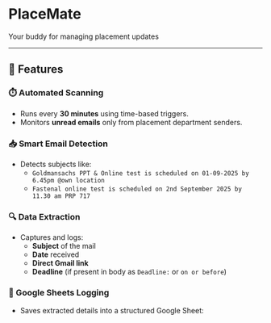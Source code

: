 # PlaceMate
Your buddy for managing placement updates

---

## 🚀 Features

### ⏱️ Automated Scanning
- Runs every **30 minutes** using time-based triggers.
- Monitors **unread emails** only from placement department senders.

### 📥 Smart Email Detection
- Detects subjects like:  
  - `Goldmansachs PPT & Online test is scheduled on 01-09-2025 by 6.45pm @own location`  
  - `Fastenal online test is scheduled on 2nd September 2025 by 11.30 am PRP 717`

### 🔍 Data Extraction
- Captures and logs:
  - **Subject** of the mail  
  - **Date** received  
  - **Direct Gmail link**  
  - **Deadline** (if present in body as `Deadline:` or `on or before`)  

### 📝 Google Sheets Logging
- Saves extracted details into a structured Google Sheet:  

